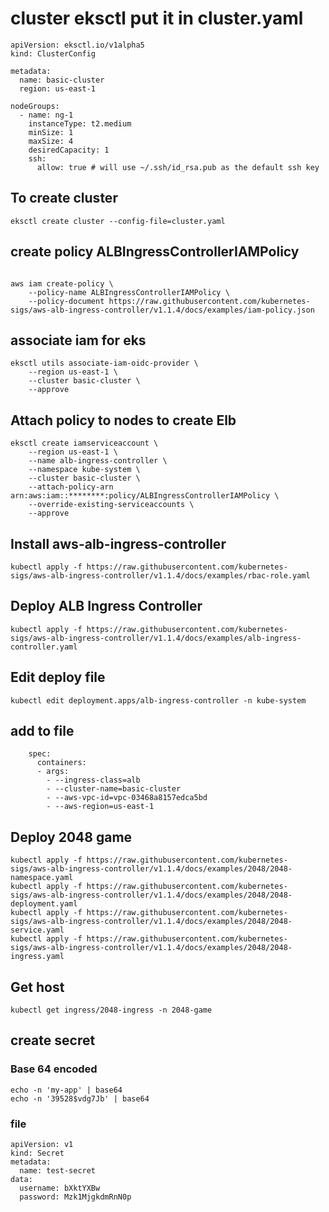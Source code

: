 # cluster eksctl put it in cluster.yaml

```
apiVersion: eksctl.io/v1alpha5
kind: ClusterConfig

metadata:
  name: basic-cluster
  region: us-east-1

nodeGroups:
  - name: ng-1
    instanceType: t2.medium
    minSize: 1
    maxSize: 4
    desiredCapacity: 1
    ssh:
      allow: true # will use ~/.ssh/id_rsa.pub as the default ssh key
```
## To create cluster 
```
eksctl create cluster --config-file=cluster.yaml

```
## create policy ALBIngressControllerIAMPolicy
```

aws iam create-policy \
    --policy-name ALBIngressControllerIAMPolicy \
    --policy-document https://raw.githubusercontent.com/kubernetes-sigs/aws-alb-ingress-controller/v1.1.4/docs/examples/iam-policy.json
```

## associate iam for eks

```
eksctl utils associate-iam-oidc-provider \
    --region us-east-1 \
    --cluster basic-cluster \
    --approve
```

## Attach policy to nodes to create Elb
```
eksctl create iamserviceaccount \
    --region us-east-1 \
    --name alb-ingress-controller \
    --namespace kube-system \
    --cluster basic-cluster \
    --attach-policy-arn arn:aws:iam::********:policy/ALBIngressControllerIAMPolicy \
    --override-existing-serviceaccounts \
    --approve
 ```
## Install aws-alb-ingress-controller
```
kubectl apply -f https://raw.githubusercontent.com/kubernetes-sigs/aws-alb-ingress-controller/v1.1.4/docs/examples/rbac-role.yaml
```
## Deploy ALB Ingress Controller
```
kubectl apply -f https://raw.githubusercontent.com/kubernetes-sigs/aws-alb-ingress-controller/v1.1.4/docs/examples/alb-ingress-controller.yaml
```
## Edit deploy file
```
kubectl edit deployment.apps/alb-ingress-controller -n kube-system
```
## add to file 
```
    spec:
      containers:
      - args:
        - --ingress-class=alb
        - --cluster-name=basic-cluster
        - --aws-vpc-id=vpc-03468a8157edca5bd
        - --aws-region=us-east-1
```
## Deploy  2048 game
```
kubectl apply -f https://raw.githubusercontent.com/kubernetes-sigs/aws-alb-ingress-controller/v1.1.4/docs/examples/2048/2048-namespace.yaml
kubectl apply -f https://raw.githubusercontent.com/kubernetes-sigs/aws-alb-ingress-controller/v1.1.4/docs/examples/2048/2048-deployment.yaml
kubectl apply -f https://raw.githubusercontent.com/kubernetes-sigs/aws-alb-ingress-controller/v1.1.4/docs/examples/2048/2048-service.yaml
kubectl apply -f https://raw.githubusercontent.com/kubernetes-sigs/aws-alb-ingress-controller/v1.1.4/docs/examples/2048/2048-ingress.yaml
```
## Get host 
```
kubectl get ingress/2048-ingress -n 2048-game
```
## create secret
### Base 64 encoded
```
echo -n 'my-app' | base64
echo -n '39528$vdg7Jb' | base64
```
### file
```
apiVersion: v1
kind: Secret
metadata:
  name: test-secret
data:
  username: bXktYXBw
  password: Mzk1MjgkdmRnN0p
```
